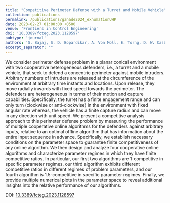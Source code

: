 ```yaml
---
title: "Competitive Perimeter Defense with a Turret and Mobile Vehicle"
collection: publications
permalink: /publications/ganade2024_exhumationUHP
date: 2023-02-27 01:00:00 +0500
venue: 'Frontiers in Control Engineering'
doi: '10.3389/fcteg.2023.1128597'
pubtype: 'journal'
authors: 'S. Bajaj, S. D. Bopardikar, A. Von Moll, E. Torng, D. W. Casbeer'
excerpt_separator: ""
---
```

We consider perimeter defense problem in a planar conical environment with two cooperative heterogeneous defenders, i.e., a turret and a mobile vehicle, that seek to defend a concentric perimeter against mobile intruders. Arbitrary numbers of intruders are released at the circumference of the environment at arbitrary time instants and locations. Upon release, they move radially inwards with fixed speed towards the perimeter. The defenders are heterogeneous in terms of their motion and capture capabilities. Specifically, the turret has a finite engagement range and can only turn (clockwise or anti-clockwise) in the environment with fixed angular rate whereas, the vehicle has a finite capture radius and can move in any direction with unit speed. We present a competitive analysis approach to this perimeter defense problem by measuring the performance of multiple cooperative online algorithms for the defenders against arbitrary inputs, relative to an optimal offline algorithm that has information about the entire input sequence in advance. Specifically, we establish necessary conditions on the parameter space to guarantee finite competitiveness of any online algorithm. We then design and analyze four cooperative online algorithms and characterize parameter regimes in which they have finite competitive ratios. In particular, our first two algorithms are 1-competitive in specific parameter regimes, our third algorithm exhibits different competitive ratios in different regimes of problem parameters, and our fourth algorithm is 1.5-competitive in specific parameter regimes. Finally, we provide multiple numerical plots in the parameter space to reveal additional insights into the relative performance of our algorithms.


DOI: [10.3389/fcteg.2023.1128597](https://doi.org/10.3389/fcteg.2023.1128597)
